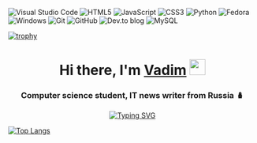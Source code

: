 
![Visual Studio Code](https://img.shields.io/badge/Visual%20Studio%20Code-0078d7.svg?style=for-the-badge&logo=visual-studio-code&logoColor=white)
![HTML5](https://img.shields.io/badge/html5-%23E34F26.svg?style=for-the-badge&logo=html5&logoColor=white)
![JavaScript](https://img.shields.io/badge/javascript-%23323330.svg?style=for-the-badge&logo=javascript&logoColor=%23F7DF1E)
![CSS3](https://img.shields.io/badge/css3-%231572B6.svg?style=for-the-badge&logo=css3&logoColor=white)
![Python](https://img.shields.io/badge/python-3670A0?style=for-the-badge&logo=python&logoColor=ffdd54)
![Fedora](https://img.shields.io/badge/Fedora-294172?style=for-the-badge&logo=fedora&logoColor=white)
![Windows](https://img.shields.io/badge/Windows-0078D6?style=for-the-badge&logo=windows&logoColor=white)
![Git](https://img.shields.io/badge/git-%23F05033.svg?style=for-the-badge&logo=git&logoColor=white)
![GitHub](https://img.shields.io/badge/github-%23121011.svg?style=for-the-badge&logo=github&logoColor=white)
![Dev.to blog](https://img.shields.io/badge/dev.to-0A0A0A?style=for-the-badge&logo=dev.to&logoColor=white)
![MySQL](https://img.shields.io/badge/mysql-4479A1.svg?style=for-the-badge&logo=mysql&logoColor=white)


[![trophy](https://github-profile-trophy.vercel.app/?username=vadimkulishov&theme=radical)](https://github.com/ryo-ma/github-profile-trophy)



<h1 align="center">Hi there, I'm <a href="https://t.me/vadimkulishov" target="_blank">Vadim</a> 
<img src="https://github.com/blackcater/blackcater/raw/main/images/Hi.gif" height="32"/></h1>
<h3 align="center">Computer science student, IT news writer from Russia 🪆</h3>
<div style="text-align: center;">
<a href="https://git.io/typing-svg"><img src="https://readme-typing-svg.herokuapp.com?font=Fira+Code&pause=1000&width=435&lines=Frontend+developer.+(Junior)" alt="Typing SVG"></a>
</div>


[![Top Langs](https://github-readme-stats.vercel.app/api/top-langs/?username=vadimkulishov)](https://github.com/anuraghazra/github-readme-stats)